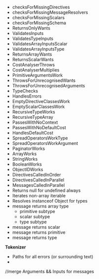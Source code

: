
- checksForMissingDirectives
- checksForMissingMessageResolvers
- checksForMissingScalars
- checksForMissingSchema
- ReturnsOnlyWants
- ValidatesInputs
- ValidatesTypeInputs
- ValidatesArrayInputsScalar
- ValidatesArrayInputsType
- ReturnsArrayWants
- ReturnsScalarWants
- CostAnalyserThrows
- CostAnalyserMultiplies
- PrimitiveArgumentsWork
- ThrowsForUnrecognisedWants
- ThrowsForUnrecognisedArguments
- TypeChecks
- HandlesErrors
- EmptyDirectiveClassesWork
- EmptyScalarClassesWork
- RecursiveTypeWorks
- RecursiveTypeArray
- PassesWithNoContext
- PassesWithNoDefaultCost
- HandlesDefaultCost
- SpreadOperatorsWorkType
- SpreadOperatorsWorkArgument
- PaginatorWorks
- ArrayWorks
- StringWorks
- BooleanWorks
- ObjectIDWorks
- DirectivesCalledInOrder
- DirectivesCalledInParallel
- MessagesCalledInParallel
- Returns null for undefined always
- Iterates non-array iterable
- Resolves instanceof Object for types
- message returns array type
  - primitive subtype
  - scalar subtype
  - type subtype
- message returns scalar
- message returns primitive
- message returns type

**Tokenizer**
- Paths for all errors (or surrounding text)
- 

//merge Arguments && Inputs for messages